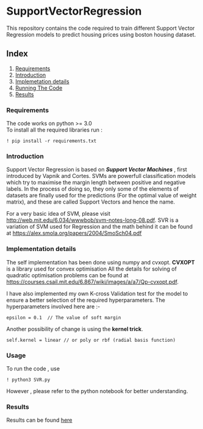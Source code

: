 # SupportVectorRegression
This repository contains the code required to train different Support Vector Regression models to predict housing prices using boston housing dataset. 
## Index
1) [Requirements](#requirements)
2) [Introduction](#introduction)
3) [Implemetation details](#implementation-details)
4) [Running The Code](#usage)
5) [Results](#results)
### Requirements 
The code works on python >= 3.0  
To install all the required libraries run :

```
! pip install -r requirements.txt
```

### Introduction
Support Vector Regression is based on ***Support Vector Machines*** , first introduced by Vapnik and Cortes. SVMs are powerfull classification models which try to maximise the margin length between positive and negative labels. In the process of doing so, they only some of the elements of datasets are finally used for the predictions (For the optimal value of weight matrix), and these are called Support Vectors and hence the name. 

For a very basic idea of SVM, please visit http://web.mit.edu/6.034/wwwbob/svm-notes-long-08.pdf. 
SVR is a variation of SVM used for Regression and the math behind it can be found at https://alex.smola.org/papers/2004/SmoSch04.pdf

### Implementation details
The self implementation has been done using numpy and cvxopt. **CVXOPT** is a library used for convex optimisation All the details for solving of quadratic optimisation problems can be found at https://courses.csail.mit.edu/6.867/wiki/images/a/a7/Qp-cvxopt.pdf.

I have also implemented my own K-cross Validation test for the model to ensure a better selection of the required hyperparameters. The hyperparameters involved here are :-
```
epsilon = 0.1  // The value of soft margin
```
Another possibility of change is using the **kernel trick**.
```
self.kernel = linear // or poly or rbf (radial basis function)
```

### Usage
To run the code , use
```
! python3 SVR.py
```
However , please refer to the python notebook for better understanding.

### Results
Results can be found [here](Report.pdf)
